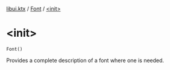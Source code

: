 [libui.ktx](../index.md) / [Font](index.md) / [&lt;init&gt;](./-init-.md)

# &lt;init&gt;

`Font()`

Provides a complete description of a font where one is needed.

